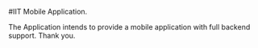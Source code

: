 #IIT Mobile Application.

The Application intends to provide a mobile application with full backend support.
Thank you.
